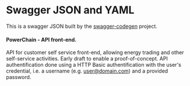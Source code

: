 # Swagger JSON and YAML
This is a swagger JSON built by the [swagger-codegen](https://github.com/swagger-api/swagger-codegen) project.


#### PowerChain - API front-end.

API for customer self service front-end, allowing energy trading and other self-service activities. Early draft to enable a proof-of-concept. API authentification done using a HTTP Basic authentification with the user's credential, i.e. a username (e.g. user@domain.com) and a provided password.
